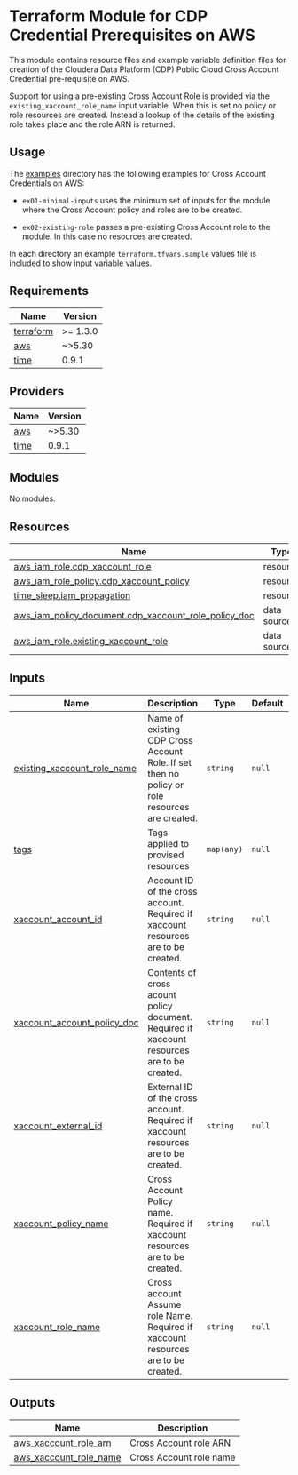 <!-- BEGIN_TF_DOCS -->
# Terraform Module for CDP Credential Prerequisites on AWS

This module contains resource files and example variable definition files for creation of the Cloudera Data Platform (CDP) Public Cloud Cross Account Credential pre-requisite on AWS.

Support for using a pre-existing Cross Account Role is provided via the `existing_xaccount_role_name` input variable. When this is set no policy or role resources are created. Instead a lookup of the details of the existing role takes place and the role ARN is returned.

## Usage

The [examples](./examples) directory has the following examples for Cross Account Credentials on AWS:

* `ex01-minimal-inputs` uses the minimum set of inputs for the module where the Cross Account policy and roles are to be created.

* `ex02-existing-role` passes a pre-existing Cross Account role to the module. In this case no resources are created.

In each directory an example `terraform.tfvars.sample` values file is included to show input variable values.

## Requirements

| Name | Version |
|------|---------|
| <a name="requirement_terraform"></a> [terraform](#requirement\_terraform) | >= 1.3.0 |
| <a name="requirement_aws"></a> [aws](#requirement\_aws) | ~>5.30 |
| <a name="requirement_time"></a> [time](#requirement\_time) | 0.9.1 |

## Providers

| Name | Version |
|------|---------|
| <a name="provider_aws"></a> [aws](#provider\_aws) | ~>5.30 |
| <a name="provider_time"></a> [time](#provider\_time) | 0.9.1 |

## Modules

No modules.

## Resources

| Name | Type |
|------|------|
| [aws_iam_role.cdp_xaccount_role](https://registry.terraform.io/providers/hashicorp/aws/latest/docs/resources/iam_role) | resource |
| [aws_iam_role_policy.cdp_xaccount_policy](https://registry.terraform.io/providers/hashicorp/aws/latest/docs/resources/iam_role_policy) | resource |
| [time_sleep.iam_propagation](https://registry.terraform.io/providers/hashicorp/time/0.9.1/docs/resources/sleep) | resource |
| [aws_iam_policy_document.cdp_xaccount_role_policy_doc](https://registry.terraform.io/providers/hashicorp/aws/latest/docs/data-sources/iam_policy_document) | data source |
| [aws_iam_role.existing_xaccount_role](https://registry.terraform.io/providers/hashicorp/aws/latest/docs/data-sources/iam_role) | data source |

## Inputs

| Name | Description | Type | Default | Required |
|------|-------------|------|---------|:--------:|
| <a name="input_existing_xaccount_role_name"></a> [existing\_xaccount\_role\_name](#input\_existing\_xaccount\_role\_name) | Name of existing CDP Cross Account Role. If set then no policy or role resources are created. | `string` | `null` | no |
| <a name="input_tags"></a> [tags](#input\_tags) | Tags applied to provised resources | `map(any)` | `null` | no |
| <a name="input_xaccount_account_id"></a> [xaccount\_account\_id](#input\_xaccount\_account\_id) | Account ID of the cross account. Required if xaccount resources are to be created. | `string` | `null` | no |
| <a name="input_xaccount_account_policy_doc"></a> [xaccount\_account\_policy\_doc](#input\_xaccount\_account\_policy\_doc) | Contents of cross acount policy document. Required if xaccount resources are to be created. | `string` | `null` | no |
| <a name="input_xaccount_external_id"></a> [xaccount\_external\_id](#input\_xaccount\_external\_id) | External ID of the cross account. Required if xaccount resources are to be created. | `string` | `null` | no |
| <a name="input_xaccount_policy_name"></a> [xaccount\_policy\_name](#input\_xaccount\_policy\_name) | Cross Account Policy name. Required if xaccount resources are to be created. | `string` | `null` | no |
| <a name="input_xaccount_role_name"></a> [xaccount\_role\_name](#input\_xaccount\_role\_name) | Cross account Assume role Name. Required if xaccount resources are to be created. | `string` | `null` | no |

## Outputs

| Name | Description |
|------|-------------|
| <a name="output_aws_xaccount_role_arn"></a> [aws\_xaccount\_role\_arn](#output\_aws\_xaccount\_role\_arn) | Cross Account role ARN |
| <a name="output_aws_xaccount_role_name"></a> [aws\_xaccount\_role\_name](#output\_aws\_xaccount\_role\_name) | Cross Account role name |
<!-- END_TF_DOCS -->
